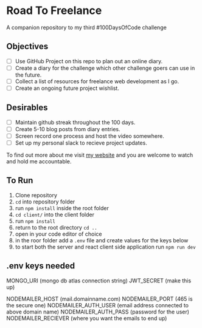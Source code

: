 # Road To Freelance

A companion repository to my third #100DaysOfCode challenge

## Objectives

- [ ] Use GitHub Project on this repo to plan out an online diary.
- [ ] Create a diary for the challenge which other challenge goers can use in the future.
- [ ] Collect a list of resources for freelance web development as I go.
- [ ] Create an ongoing future project wishlist.

## Desirables

- [ ] Maintain github streak throughout the 100 days.
- [ ] Create 5-10 blog posts from diary entries.
- [ ] Screen record one process and host the video somewhere.
- [ ] Set up my personal slack to recieve project updates.

To find out more about me visit [my website](https://affirmedvisionary.com) and you are welcome to watch and hold me accountable.

## To Run

1. Clone repository
2. `cd` into repository folder
3. run `npm install` inside the root folder
4. `cd client/` into the client folder
5. run `npm install`
6. return to the root directory `cd ..`
7. open in your code editor of choice
8. in the roor folder add a `.env` file and create values for the keys below
9. to start both the server and react client side application run `npm run dev`

## .env keys needed

MONGO_URI (mongo db atlas connection string)
JWT_SECRET (make this up)

NODEMAILER_HOST (mail.domainname.com)
NODEMAILER_PORT (465 is the secure one)
NODEMAILER_AUTH_USER (email address connected to above domain name)
NODEMAILER_AUTH_PASS (password for the user)
NODEMAILER_RECIEVER (where you want the emails to end up)

